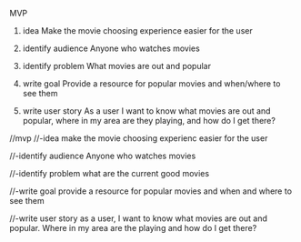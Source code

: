 MVP

1. idea
    Make the movie choosing experience easier for the user

2. identify audience
    Anyone who watches movies

3. identify problem
    What movies are out and popular

4. write goal
    Provide a resource for popular movies and when/where to see them

5. write user story
    As a user I want to know what movies are out and popular, where in my area are they playing, and how do I get there?
    
//mvp
//-idea
make the movie choosing experienc easier for the user

//-identify audience
Anyone who watches movies

//-identify problem
what are the current good movies

//-write goal
provide a resource for popular movies and when and where to see them

//-write user story
as a user, I want to know what movies are out and popular.  Where in my area are the playing and how do I get there?
